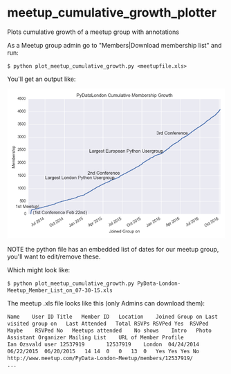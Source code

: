 # meetup_cumulative_growth_plotter
Plots cumulative growth of a meetup group with annotations

As a Meetup group admin go to "Members|Download membership list" and run:

    $ python plot_meetup_cumulative_growth.py <meetupfile.xls>

You'll get an output like:

![img](PyData-London-Meetup_Member_List_on_10-06-16.png "img")

NOTE the python file has an embedded list of dates for our meetup group, you'll want to edit/remove these.

Which might look like:

    $ python plot_meetup_cumulative_growth.py PyData-London-Meetup_Member_List_on_07-30-15.xls

The meetup .xls file looks like this (only Admins can download them):

```
Name	User ID	Title	Member ID	Location	Joined Group on	Last visited group on	Last Attended	Total RSVPs	RSVPed Yes	RSVPed Maybe	RSVPed No	Meetups attended	No shows	Intro	Photo	Assistant Organizer	Mailing List	URL of Member Profile
Ian Ozsvald	user 12537919		12537919	London	04/24/2014	06/22/2015	06/20/2015	 14	14	0	0	13	0	Yes	Yes	Yes	No	http://www.meetup.com/PyData-London-Meetup/members/12537919/ 
...
```
